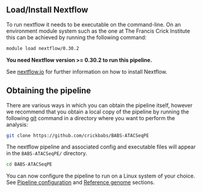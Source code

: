 
## Load/Install Nextflow

To run nextflow it needs to be executable on the command-line. On an environment module system such as the one at The Francis Crick Institute this can be achieved by running the following command:

```bash
module load nextflow/0.30.2
```

**You need Nextflow version >= 0.30.2 to run this pipeline.**

See [nextflow.io](https://www.nextflow.io/) for further information on how to install Nextflow.

## Obtaining the pipeline

There are various ways in which you can obtain the pipeline itself, however we recommend that you obtain a local copy of the pipeline by running the following [git](https://git-scm.com/book/en/v2/Getting-Started-Installing-Git) command in a directory where you want to perform the analysis:

```bash
git clone https://github.com/crickbabs/BABS-ATACSeqPE
```

The nextflow pipeline and associated config and executable files will appear in the `BABS-ATACSeqPE/` directory.

```bash
cd BABS-ATACSeqPE
```

You can now configure the pipeline to run on a Linux system of your choice. See [Pipeline configuration](https://github.com/crickbabs/BABS-ATACSeqPE/blob/master/docs/config.md) and [Reference genome](https://github.com/crickbabs/BABS-ATACSeqPE/blob/master/docs/genome.md) sections.

<!---

### Nextflow

If you have an internet connection at the command-line when running the pipeline, Nextflow will automatically download the pipeline if `crickbabs/BABS-ATASeqPE` is specified as the pipeline name.

### Offline use

```bash
wget https://github.com/crickbabs/BABS-ATACSeqPE/archive/master.zip
unzip master.zip -d nf-pipelines/
cd nf-pipelines/
nextflow run BABS-ATACSeqPE-master

-->
